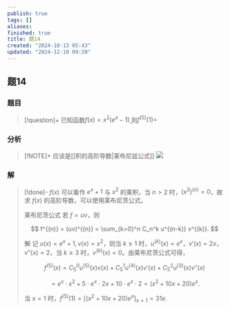 ```yaml
---
publish: true
tags: []
aliases: 
finished: true
title: 题14
created: "2024-10-13 05:43"
updated: "2024-12-10 09:20"
---
```

## 题14
### 题目
> [!question]+
> 已知函数$f( x) = {x}^{2}( {{e}^{x} - 1})$,则${f}^{( 5) }( 1) =$
### 分析
> [!NOTE]+
> 应该是[[积的高阶导数|莱布尼兹公式]]
> ![](https://img.hwenyi.tech/202412101719053.webp)
### 解
> [!done]-
> $f(x)$ 可以看作 $e^x + 1$ 与 $x^2$ 的乘积，当 $n > 2$ 时，$(x^2)^{(n)} = 0$，故求 $f(x)$ 的高阶导数，可以使用莱布尼茨公式。
> 
> 莱布尼茨公式 若 $f = uv$，则
> 
> $$
> f^{(n)} = (uv)^{(n)} = \sum_{k=0}^n C_n^k u^{(n-k)} v^{(k)}.
> $$
> 
> 解 记 $u(x) = e^x + 1, v(x) = x^2$，则当 $k \ge 1$ 时，$u^{(k)}(x) = e^x$，$v'(x) = 2x$，$v''(x) = 2$，当 $k \ge 3$ 时，$v^{(k)}(x) = 0$。由莱布尼茨公式可得，
> 
> $$
> f^{(5)}(x) = C_5^0 u^{(5)}(x)v(x) + C_5^1 u^{(4)}(x)v'(x) + C_5^2 u^{(3)}(x)v''(x)
> $$
> 
> $$
> = e^x \cdot x^2 + 5 \cdot e^x \cdot 2x + 10 \cdot e^x \cdot 2 = (x^2 + 10x + 20)e^x.
> $$
> 
> 当 $x = 1$ 时，$f^{(5)}(1) = [(x^2 + 10x + 20)e^x]_{x=1} = 31e$.